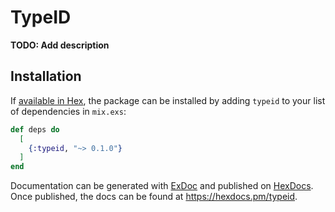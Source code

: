 # TypeID

**TODO: Add description**

## Installation

If [available in Hex](https://hex.pm/docs/publish), the package can be installed
by adding `typeid` to your list of dependencies in `mix.exs`:

```elixir
def deps do
  [
    {:typeid, "~> 0.1.0"}
  ]
end
```

Documentation can be generated with [ExDoc](https://github.com/elixir-lang/ex_doc)
and published on [HexDocs](https://hexdocs.pm). Once published, the docs can
be found at <https://hexdocs.pm/typeid>.

